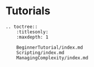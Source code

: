 Tutorials
=========

<!-- TOC -->

```eval_rst
.. toctree::
    :titlesonly:
    :maxdepth: 1

    BeginnerTutorial/index.md
    Scripting/index.md
    ManagingComplexity/index.md
```
